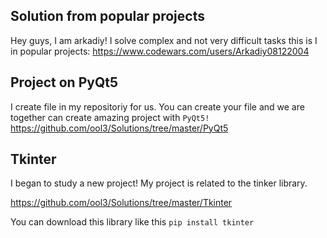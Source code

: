 ## Solution from popular projects
Hey guys, I am arkadiy!
I solve complex and not very difficult tasks 
this is I in popular projects:
https://www.codewars.com/users/Arkadiy08122004
## Project on PyQt5
I create file in my repositoriy for us. 
You can create your file and we are together can create amazing project with
`PyQt5!`
https://github.com/ool3/Solutions/tree/master/PyQt5
## Tkinter
I began to study a new project! My project is related to the tinker library.


https://github.com/ool3/Solutions/tree/master/Tkinter


You can download this library like this 
`pip install tkinter`
